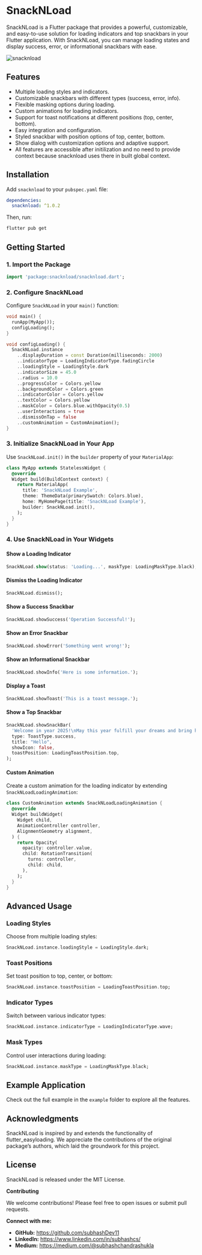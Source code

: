 # SnackNLoad

SnackNLoad is a Flutter package that provides a powerful, customizable, and easy-to-use solution for loading indicators and top snackbars in your Flutter application. With SnackNLoad, you can manage loading states and display success, error, or informational snackbars with ease.

![snacknload](https://github.com/user-attachments/assets/fa8f9f77-7f7d-4345-9512-7760301c9d5b)

## Features

- Multiple loading styles and indicators.
- Customizable snackbars with different types (success, error, info).
- Flexible masking options during loading.
- Custom animations for loading indicators.
- Support for toast notifications at different positions (top, center, bottom).
- Easy integration and configuration.
- Styled snackbar with position options of top, center, bottom.
- Show dialog with customization options and adaptive support.
- All features are accessible after initilization and no need to provide context because snacknload uses there in built global context.

## Installation

Add `snacknload` to your `pubspec.yaml` file:

```yaml
dependencies:
  snacknload: ^1.0.2
```

Then, run:

```bash
flutter pub get
```

## Getting Started

### 1. Import the Package

```dart
import 'package:snacknload/snacknload.dart';
```

### 2. Configure SnackNLoad

Configure `SnackNLoad` in your `main()` function:

```dart
void main() {
  runApp(MyApp());
  configLoading();
}

void configLoading() {
  SnackNLoad.instance
    ..displayDuration = const Duration(milliseconds: 2000)
    ..indicatorType = LoadingIndicatorType.fadingCircle
    ..loadingStyle = LoadingStyle.dark
    ..indicatorSize = 45.0
    ..radius = 10.0
    ..progressColor = Colors.yellow
    ..backgroundColor = Colors.green
    ..indicatorColor = Colors.yellow
    ..textColor = Colors.yellow
    ..maskColor = Colors.blue.withOpacity(0.5)
    ..userInteractions = true
    ..dismissOnTap = false
    ..customAnimation = CustomAnimation();
}
```

### 3. Initialize SnackNLoad in Your App

Use `SnackNLoad.init()` in the `builder` property of your `MaterialApp`:

```dart
class MyApp extends StatelessWidget {
  @override
  Widget build(BuildContext context) {
    return MaterialApp(
      title: 'SnackNLoad Example',
      theme: ThemeData(primarySwatch: Colors.blue),
      home: MyHomePage(title: 'SnackNLoad Example'),
      builder: SnackNLoad.init(),
    );
  }
}
```

### 4. Use SnackNLoad in Your Widgets

#### Show a Loading Indicator

```dart
SnackNLoad.show(status: 'Loading...', maskType: LoadingMaskType.black);
```

#### Dismiss the Loading Indicator

```dart
SnackNLoad.dismiss();
```

#### Show a Success Snackbar

```dart
SnackNLoad.showSuccess('Operation Successful!');
```

#### Show an Error Snackbar

```dart
SnackNLoad.showError('Something went wrong!');
```

#### Show an Informational Snackbar

```dart
SnackNLoad.showInfo('Here is some information.');
```

#### Display a Toast

```dart
SnackNLoad.showToast('This is a toast message.');
```

#### Show a Top Snackbar

```dart
SnackNLoad.showSnackBar(
  'Welcome in year 2025!\nMay this year fulfill your dreams and bring happiness.',
  type: ToastType.success,
  title: "Hello",
  showIcon: false,
  toastPosition: LoadingToastPosition.top,
);
```

#### Custom Animation

Create a custom animation for the loading indicator by extending `SnackNLoadLoadingAnimation`:

```dart
class CustomAnimation extends SnackNLoadLoadingAnimation {
  @override
  Widget buildWidget(
    Widget child,
    AnimationController controller,
    AlignmentGeometry alignment,
  ) {
    return Opacity(
      opacity: controller.value,
      child: RotationTransition(
        turns: controller,
        child: child,
      ),
    );
  }
}
```

## Advanced Usage

### Loading Styles

Choose from multiple loading styles:

```dart
SnackNLoad.instance.loadingStyle = LoadingStyle.dark;
```

### Toast Positions

Set toast position to top, center, or bottom:

```dart
SnackNLoad.instance.toastPosition = LoadingToastPosition.top;
```

### Indicator Types

Switch between various indicator types:

```dart
SnackNLoad.instance.indicatorType = LoadingIndicatorType.wave;
```

### Mask Types

Control user interactions during loading:

```dart
SnackNLoad.instance.maskType = LoadingMaskType.black;
```

## Example Application

Check out the full example in the `example` folder to explore all the features.

## Acknowledgments

SnackNLoad is inspired by and extends the functionality of flutter_easyloading. We appreciate the contributions of the original package’s authors, which laid the groundwork for this project.

## License

SnackNLoad is released under the MIT License.

**Contributing**

We welcome contributions! Please feel free to open issues or submit pull requests.

**Connect with me:**

* **GitHub:** https://github.com/subhashDev11
* **LinkedIn:** https://www.linkedin.com/in/subhashcs/
* **Medium:** https://medium.com/@subhashchandrashukla

